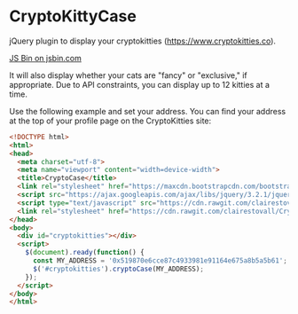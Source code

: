 # CryptoKittyCase
jQuery plugin to display your cryptokitties (https://www.cryptokitties.co).

<a class="jsbin-embed" href="https://jsbin.com/benutij/1/embed?html,output">JS Bin on jsbin.com</a><script src="https://static.jsbin.com/js/embed.min.js?4.1.1"></script>

It will also display whether your cats are "fancy" or "exclusive," if appropriate. Due to API constraints, you can display up to 12 kitties at a time.

Use the following example and set your address. You can find your address at the top of your profile page on the CryptoKitties site:
```html
<!DOCTYPE html>
<html>
<head>
  <meta charset="utf-8">
  <meta name="viewport" content="width=device-width">
  <title>CryptoCase</title>
  <link rel="stylesheet" href="https://maxcdn.bootstrapcdn.com/bootstrap/3.3.7/css/bootstrap.min.css">
  <script src="https://ajax.googleapis.com/ajax/libs/jquery/3.2.1/jquery.min.js"></script>
  <script type="text/javascript" src="https://cdn.rawgit.com/clairestovall/CryptoKittyCase/1.0.2/script.js"></script>
  <link rel="stylesheet" href="https://cdn.rawgit.com/clairestovall/CryptoKittyCase/1.0.2/stylesheet.css">
</head>
<body>
  <div id="cryptokitties"></div>
  <script>
    $(document).ready(function() {
      const MY_ADDRESS = '0x519870e6cce87c4933981e91164e675a8b5a5b61';
      $('#cryptokitties').cryptoCase(MY_ADDRESS);
    });
  </script>
</body>
</html>
```
